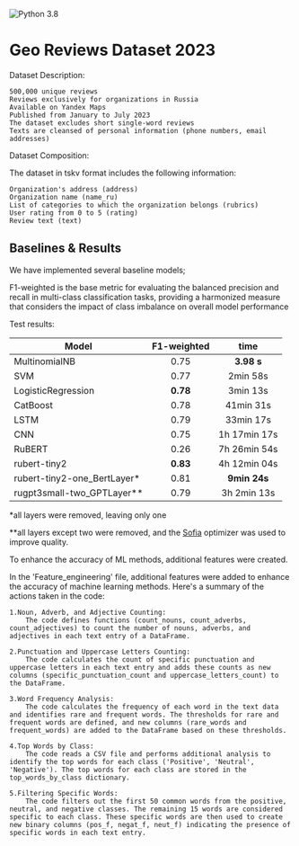 ![Python 3.8](https://img.shields.io/badge/python-3.8-green.svg)

# Geo Reviews Dataset 2023
Dataset Description:

    500,000 unique reviews
    Reviews exclusively for organizations in Russia
    Available on Yandex Maps
    Published from January to July 2023
    The dataset excludes short single-word reviews
    Texts are cleansed of personal information (phone numbers, email addresses)

Dataset Composition:

The dataset in tskv format includes the following information:

    Organization's address (address)
    Organization name (name_ru)
    List of categories to which the organization belongs (rubrics)
    User rating from 0 to 5 (rating)
    Review text (text)


## Baselines & Results
We have implemented several baseline models; 

F1-weighted is the base metric for evaluating the balanced precision and recall in multi-class classification tasks, providing a harmonized measure that considers the impact of class imbalance on overall model performance

Test results:

| Model | F1-weighted | time |
| ------ | :------: | :------: |
|MultinomialNB | 0.75 | **3.98 s** | 
|SVM | 0.77 |  2min 58s  | 
|LogisticRegression | **0.78**  |  3min 13s  |
|CatBoost | 0.78  |   41min 31s  |
|LSTM | 0.79  |   33min 17s  |
|CNN | 0.75  |   1h 17min 17s  |
|RuBERT | 0.26 | 7h 26min 54s | 
|rubert-tiny2 | **0.83** | 4h 12min 04s |
|rubert-tiny2-one_BertLayer* | 0.81 | **9min 24s** |
|rugpt3small-two_GPTLayer** | 0.79 | 3h 2min 13s |

*all layers were removed, leaving only one

**all layers except two were removed, and the [Sofia](https://arxiv.org/abs/2305.14342) optimizer was used to improve quality.

To enhance the accuracy of ML methods, additional features were created.


In the 'Feature_engineering' file, additional features were added to enhance the accuracy of machine learning methods. Here's a summary of the actions taken in the code:

    1.Noun, Adverb, and Adjective Counting:
        The code defines functions (count_nouns, count_adverbs, count_adjectives) to count the number of nouns, adverbs, and adjectives in each text entry of a DataFrame. 
        
    2.Punctuation and Uppercase Letters Counting:
        The code calculates the count of specific punctuation and uppercase letters in each text entry and adds these counts as new columns (specific_punctuation_count and uppercase_letters_count) to the DataFrame.

    3.Word Frequency Analysis:
        The code calculates the frequency of each word in the text data and identifies rare and frequent words. The thresholds for rare and frequent words are defined, and new columns (rare_words and frequent_words) are added to the DataFrame based on these thresholds.

    4.Top Words by Class:
        The code reads a CSV file and performs additional analysis to identify the top words for each class ('Positive', 'Neutral', 'Negative'). The top words for each class are stored in the top_words_by_class dictionary.

    5.Filtering Specific Words:
        The code filters out the first 50 common words from the positive, neutral, and negative classes. The remaining 15 words are considered specific to each class. These specific words are then used to create new binary columns (pos_f, negat_f, neut_f) indicating the presence of specific words in each text entry.

